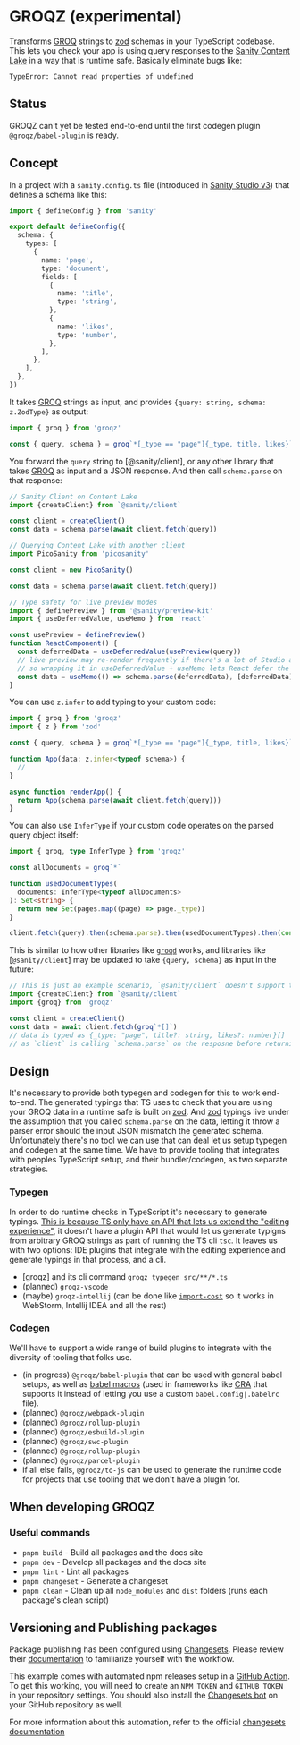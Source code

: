 # GROQZ (experimental)

Transforms [GROQ] strings to [zod] schemas in your TypeScript codebase.
This lets you check your app is using query responses to the [Sanity Content Lake](https://www.sanity.io/docs/datastore) in a way that is runtime safe.
Basically eliminate bugs like:

```console
TypeError: Cannot read properties of undefined
```

## Status

GROQZ can't yet be tested end-to-end until the first codegen plugin `@groqz/babel-plugin` is ready.

## Concept

In a project with a `sanity.config.ts` file (introduced in [Sanity Studio v3]) that defines a schema like this:

```ts
import { defineConfig } from 'sanity'

export default defineConfig({
  schema: {
    types: [
      {
        name: 'page',
        type: 'document',
        fields: [
          {
            name: 'title',
            type: 'string',
          },
          {
            name: 'likes',
            type: 'number',
          },
        ],
      },
    ],
  },
})
```

It takes [GROQ] strings as input, and provides `{query: string, schema: z.ZodType}` as output:

```ts
import { groq } from 'groqz'

const { query, schema } = groq`*[_type == "page"]{_type, title, likes}`
```

You forward the `query` string to [@sanity/client], or any other library that takes [GROQ] as input and a JSON response. And then call `schema.parse` on that response:

```ts
// Sanity Client on Content Lake
import {createClient} from `@sanity/client`

const client = createClient()
const data = schema.parse(await client.fetch(query))
```

```ts
// Querying Content Lake with another client
import PicoSanity from 'picosanity'

const client = new PicoSanity()

const data = schema.parse(await client.fetch(query))
```

```ts
// Type safety for live preview modes
import { definePreview } from '@sanity/preview-kit'
import { useDeferredValue, useMemo } from 'react'

const usePreview = definePreview()
function ReactComponent() {
  const deferredData = useDeferredValue(usePreview(query))
  // live preview may re-render frequently if there's a lot of Studio activity (multiple people editing documents that are being previewed)
  // so wrapping it in useDeferredValue + useMemo lets React defer the zod parsing of the response if IO is too busy for it to be done on every re-render
  const data = useMemo(() => schema.parse(deferredData), [deferredData])
}
```

You can use `z.infer` to add typing to your custom code:

```ts
import { groq } from 'groqz'
import { z } from 'zod'

const { query, schema } = groq`*[_type == "page"]{_type, title, likes}`

function App(data: z.infer<typeof schema>) {
  //
}

async function renderApp() {
  return App(schema.parse(await client.fetch(query)))
}
```

You can also use `InferType` if your custom code operates on the parsed query object itself:

```ts
import { groq, type InferType } from 'groqz'

const allDocuments = groq`*`

function usedDocumentTypes(
  documents: InferType<typeof allDocuments>
): Set<string> {
  return new Set(pages.map((page) => page._type))
}

client.fetch(query).then(schema.parse).then(usedDocumentTypes).then(console.log)
```

This is similar to how other libraries like [`groqd`] works, and libraries like [`@sanity/client`] may be updated to take `{query, schema}` as input in the future:

```ts
// This is just an example scenario, `@sanity/client` doesn't support this
import {createClient} from `@sanity/client`
import {groq} from 'groqz'

const client = createClient()
const data = await client.fetch(groq`*[]`)
// data is typed as {_type: "page", title?: string, likes?: number}[]
// as `client` is calling `schema.parse` on the resposne before returning it
```

## Design

It's necessary to provide both typegen and codegen for this to work end-to-end. The generated typings that TS uses to check that you are using your GROQ data in a runtime safe is built on [zod]. And [zod] typings live under the assumption that you called `schema.parse` on the data, letting it throw a parser error should the input JSON mismatch the generated schema.
Unfortunately there's no tool we can use that can deal let us setup typegen and codegen at the same time. We have to provide tooling that integrates with peoples TypeScript setup, and their bundler/codegen, as two separate strategies.

### Typegen

In order to do runtime checks in TypeScript it's necessary to generate typings. [This is because TS only have an API that lets us extend the "editing experience"](https://github.com/microsoft/TypeScript/wiki/Writing-a-Language-Service-Plugin), it doesn't have a plugin API that would let us generate typigns from arbitrary GROQ strings as part of running the TS cli `tsc`. It leaves us with two options: IDE plugins that integrate with the editing experience and generate typings in that process, and a cli.

- [groqz] and its cli command `groqz typegen src/**/*.ts`
- (planned) `groqz-vscode`
- (maybe) `groqz-intellij` (can be done like [`import-cost`](https://github.com/denofevil/import-cost) so it works in WebStorm, Intellij IDEA and all the rest)

### Codegen

We'll have to support a wide range of build plugins to integrate with the diversity of tooling that folks use.

- (in progress) `@groqz/babel-plugin` that can be used with general babel setups, as well as [babel macros](https://github.com/kentcdodds/babel-plugin-macros) (used in frameworks like [CRA] that supports it instead of letting you use a custom `babel.config|.babelrc` file).
- (planned) `@groqz/webpack-plugin`
- (planned) `@groqz/rollup-plugin`
- (planned) `@groqz/esbuild-plugin`
- (planned) `@groqz/swc-plugin`
- (planned) `@groqz/rollup-plugin`
- (planned) `@groqz/parcel-plugin`
- if all else fails, `@groqz/to-js` can be used to generate the runtime code for projects that use tooling that we don't have a plugin for.

## When developing GROQZ

### Useful commands

- `pnpm build` - Build all packages and the docs site
- `pnpm dev` - Develop all packages and the docs site
- `pnpm lint` - Lint all packages
- `pnpm changeset` - Generate a changeset
- `pnpm clean` - Clean up all `node_modules` and `dist` folders (runs each package's clean script)

## Versioning and Publishing packages

Package publishing has been configured using [Changesets](https://github.com/changesets/changesets). Please review their [documentation](https://github.com/changesets/changesets#documentation) to familiarize yourself with the workflow.

This example comes with automated npm releases setup in a [GitHub Action](https://github.com/changesets/action). To get this working, you will need to create an `NPM_TOKEN` and `GITHUB_TOKEN` in your repository settings. You should also install the [Changesets bot](https://github.com/apps/changeset-bot) on your GitHub repository as well.

For more information about this automation, refer to the official [changesets documentation](https://github.com/changesets/changesets/blob/main/docs/automating-changesets.md)

[groq-js]: https://github.com/sanity-io/groq-js
[zod]: https://zod.dev/
[groq]: https://www.sanity.io/docs/groq
[sanity content lake]: https://www.sanity.io/docs/datastore
[sanity studio v3]: https://www.sanity.io/blog/sanity-studio-v3-simplified-yet-powerful-customization
[`groqd`]: https://github.com/FormidableLabs/groqd
[cra]: https://create-react-app.dev/
